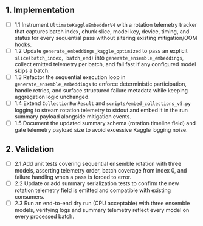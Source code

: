 ## 1. Implementation
- [ ] 1.1 Instrument `UltimateKaggleEmbedderV4` with a rotation telemetry tracker that captures batch index, chunk slice, model key, device, timing, and status for every sequential pass without altering existing mitigation/OOM hooks.
- [ ] 1.2 Update `generate_embeddings_kaggle_optimized` to pass an explicit `slice(batch_index, batch_end)` into `generate_ensemble_embeddings`, collect emitted telemetry per batch, and fail fast if any configured model skips a batch.
- [ ] 1.3 Refactor the sequential execution loop in `generate_ensemble_embeddings` to enforce deterministic participation, handle retries, and surface structured failure metadata while keeping aggregation logic unchanged.
- [ ] 1.4 Extend `CollectionRunResult` and `scripts/embed_collections_v5.py` logging to stream rotation telemetry to stdout and embed it in the run summary payload alongside mitigation events.
- [ ] 1.5 Document the updated summary schema (rotation timeline field) and gate telemetry payload size to avoid excessive Kaggle logging noise.

## 2. Validation
- [ ] 2.1 Add unit tests covering sequential ensemble rotation with three models, asserting telemetry order, batch coverage from index 0, and failure handling when a pass is forced to error.
- [ ] 2.2 Update or add summary serialization tests to confirm the new rotation telemetry field is emitted and compatible with existing consumers.
- [ ] 2.3 Run an end-to-end dry run (CPU acceptable) with three ensemble models, verifying logs and summary telemetry reflect every model on every processed batch.

